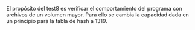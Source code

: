 El propósito del test8 es verificar el comportamiento del programa con archivos de un volumen mayor. Para ello se cambia la capacidad dada en un principio para la tabla de hash a 1319.